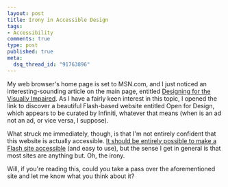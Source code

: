 ```yaml
--- 
layout: post
title: Irony in Accessible Design
tags: 
- Accessibility
comments: true
type: post
published: true
meta: 
  dsq_thread_id: "91763896"
---
```

My web browser's home page is set to MSN.com, and I just noticed an interesting-sounding article on the main page, entitled <a href="http://openfordesign.msn.com/default.aspx?id=2tech1_alexrich&GT1=8836">Designing for the Visually Impaired</a>. As I have a fairly keen interest in this topic, I opened the link to discover a beautiful Flash-based website entitled Open for Design, which appears to be curated by Infiniti, whatever that means (when is an ad not an ad, or vice versa, I suppose).

  What struck me immediately, though, is that I'm not entirely confident that this website is actually accessible. <a href="http://www.adobe.com/accessibility/">It should be entirely possible to make a Flash site accessible</a> (and easy to use), but the sense I get in general is that most sites are anything but. Oh, the irony.

  Will, if you're reading this, could you take a pass over the aforementioned site and let me know what you think about it?

